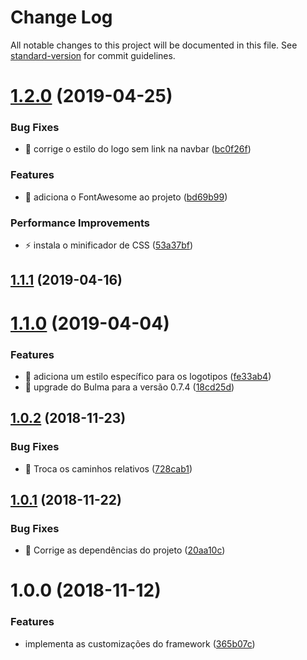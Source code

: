 # Change Log

All notable changes to this project will be documented in this file. See [standard-version](https://github.com/conventional-changelog/standard-version) for commit guidelines.

# [1.2.0](https://ssh.dev.azure.com/v3/CTVoicer/CTStyle/ctstyle/compare/v1.1.1...v1.2.0) (2019-04-25)


### Bug Fixes

* 🐛 corrige o estilo do logo sem link na navbar ([bc0f26f](https://ssh.dev.azure.com/v3/CTVoicer/CTStyle/ctstyle/commits/bc0f26f))


### Features

* 🎸 adiciona o FontAwesome ao projeto ([bd69b99](https://ssh.dev.azure.com/v3/CTVoicer/CTStyle/ctstyle/commits/bd69b99))


### Performance Improvements

* ⚡️ instala o minificador de CSS ([53a37bf](https://ssh.dev.azure.com/v3/CTVoicer/CTStyle/ctstyle/commits/53a37bf))



## [1.1.1](/compare/v1.1.0...v1.1.1) (2019-04-16)



<a name="1.1.0"></a>
# [1.1.0](https://github.com/CTVoicer/ctstyles/compare/v1.0.2...v1.1.0) (2019-04-04)


### Features

* 🎸 adiciona um estilo específico para os logotipos ([fe33ab4](https://github.com/CTVoicer/ctstyles/commit/fe33ab4))
* 🎸 upgrade do Bulma para a versão 0.7.4 ([18cd25d](https://github.com/CTVoicer/ctstyles/commit/18cd25d))



<a name="1.0.2"></a>
## [1.0.2](https://github.com/CTVoicer/ctstyles/compare/v1.0.1...v1.0.2) (2018-11-23)


### Bug Fixes

* 🐛 Troca os caminhos relativos ([728cab1](https://github.com/CTVoicer/ctstyles/commit/728cab1))



<a name="1.0.1"></a>
## [1.0.1](https://github.com/CTVoicer/ctstyles/compare/v1.0.0...v1.0.1) (2018-11-22)


### Bug Fixes

* 🐛 Corrige as dependências do projeto ([20aa10c](https://github.com/CTVoicer/ctstyles/commit/20aa10c))



<a name="1.0.0"></a>
# 1.0.0 (2018-11-12)


### Features

* implementa as customizações do framework ([365b07c](https://github.com/CTVoicer/ctstyles/commit/365b07c))
